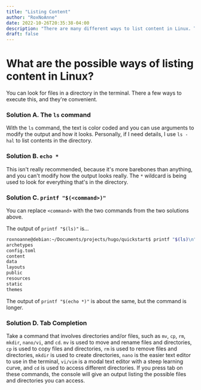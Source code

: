 ```yaml
---
title: "Listing Content"
author: "RoxNoAnne"
date: 2022-10-26T20:35:38-04:00
description: "There are many different ways to list content in Linux. This article will talk about 4 different ways you can list content in a directory on Linux."
draft: false
---
```

# What are the possible ways of listing content in Linux?
You can look for files in a directory in the terminal. There a few ways to execute this, and they're convenient.

### Solution A. The `ls` command
With the `ls` command, the text is color coded and you can use arguments to modify the output and how it looks. Personally, if I need details, I use `ls -hal` to list contents in the directory.

### Solution B. `echo *`
This isn't really recommended, because it's more barebones than anything, and you can't modify how the output looks really. The `*` wildcard is being used to look for everything that's in the directory.

### Solution C. `printf "$(<command>)"`
You can replace `<command>` with the two commands from the two solutions above.  

The output of `printf "$(ls)"` is...
```sh
roxnoanne@debian:~/Documents/projects/hugo/quickstart$ printf "$(ls)\n"
archetypes
config.toml
content
data
layouts
public
resources
static
themes
```

The output of `printf "$(echo *)"` is about the same, but the command is longer.

### Solution D. Tab Completion
Take a command that involves directories and/or files, such as `mv`, `cp`, `rm`, `mkdir`, `nano/vi`, and `cd`. `mv` is used to move and rename files and directories, `cp` is used to copy files and directories, `rm` is used to remove files and directories, `mkdir` is used to create directories, `nano` is the easier text editor to use in the terminal, `vi/vim` is a modal text editor with a steep learning curve, and `cd` is used to access different directories. If you press tab on these commands, the console will give an output listing the possible files and directories you can access.
